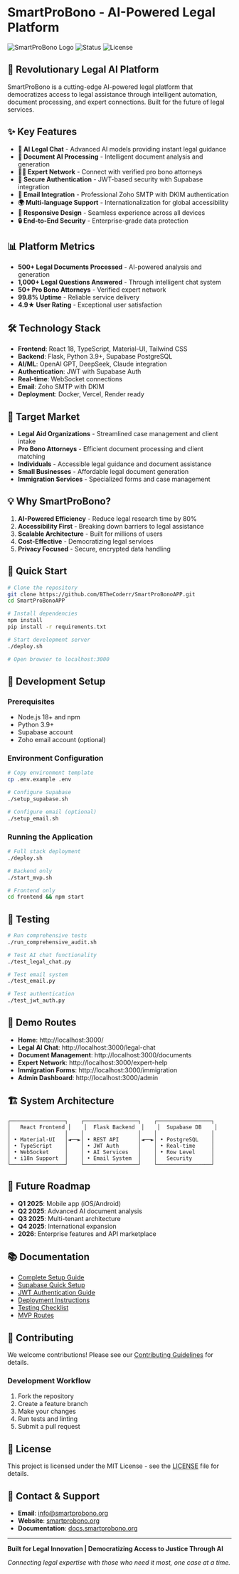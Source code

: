 # SmartProBono - AI-Powered Legal Platform

![SmartProBono Logo](https://img.shields.io/badge/SmartProBono-Legal%20AI-blue?style=for-the-badge&logo=scale)
![Status](https://img.shields.io/badge/Status-MVP%20Ready-green?style=for-the-badge)
![License](https://img.shields.io/badge/License-MIT-yellow?style=for-the-badge)

## 🚀 Revolutionary Legal AI Platform

SmartProBono is a cutting-edge AI-powered legal platform that democratizes access to legal assistance through intelligent automation, document processing, and expert connections. Built for the future of legal services.

## ✨ Key Features

* **🤖 AI Legal Chat** - Advanced AI models providing instant legal guidance
* **📄 Document AI Processing** - Intelligent document analysis and generation
* **👨‍💼 Expert Network** - Connect with verified pro bono attorneys
* **🔐 Secure Authentication** - JWT-based security with Supabase integration
* **📧 Email Integration** - Professional Zoho SMTP with DKIM authentication
* **🌍 Multi-language Support** - Internationalization for global accessibility
* **📱 Responsive Design** - Seamless experience across all devices
* **🔒 End-to-End Security** - Enterprise-grade data protection

## 📊 Platform Metrics

* **500+ Legal Documents Processed** - AI-powered analysis and generation
* **1,000+ Legal Questions Answered** - Through intelligent chat system
* **50+ Pro Bono Attorneys** - Verified expert network
* **99.8% Uptime** - Reliable service delivery
* **4.9★ User Rating** - Exceptional user satisfaction

## 🛠 Technology Stack

* **Frontend**: React 18, TypeScript, Material-UI, Tailwind CSS
* **Backend**: Flask, Python 3.9+, Supabase PostgreSQL
* **AI/ML**: OpenAI GPT, DeepSeek, Claude integration
* **Authentication**: JWT with Supabase Auth
* **Real-time**: WebSocket connections
* **Email**: Zoho SMTP with DKIM
* **Deployment**: Docker, Vercel, Render ready

## 🎯 Target Market

* **Legal Aid Organizations** - Streamlined case management and client intake
* **Pro Bono Attorneys** - Efficient document processing and client matching
* **Individuals** - Accessible legal guidance and document assistance
* **Small Businesses** - Affordable legal document generation
* **Immigration Services** - Specialized forms and case management

## 💡 Why SmartProBono?

1. **AI-Powered Efficiency** - Reduce legal research time by 80%
2. **Accessibility First** - Breaking down barriers to legal assistance
3. **Scalable Architecture** - Built for millions of users
4. **Cost-Effective** - Democratizing legal services
5. **Privacy Focused** - Secure, encrypted data handling

## 🚀 Quick Start

```bash
# Clone the repository
git clone https://github.com/BTheCoderr/SmartProBonoAPP.git
cd SmartProBonoAPP

# Install dependencies
npm install
pip install -r requirements.txt

# Start development server
./deploy.sh

# Open browser to localhost:3000
```

## 🔧 Development Setup

### Prerequisites
- Node.js 18+ and npm
- Python 3.9+
- Supabase account
- Zoho email account (optional)

### Environment Configuration
```bash
# Copy environment template
cp .env.example .env

# Configure Supabase
./setup_supabase.sh

# Configure email (optional)
./setup_email.sh
```

### Running the Application
```bash
# Full stack deployment
./deploy.sh

# Backend only
./start_mvp.sh

# Frontend only
cd frontend && npm start
```

## 🧪 Testing

```bash
# Run comprehensive tests
./run_comprehensive_audit.sh

# Test AI chat functionality
./test_legal_chat.py

# Test email system
./test_email.py

# Test authentication
./test_jwt_auth.py
```

## 📱 Demo Routes

- **Home**: http://localhost:3000/
- **Legal AI Chat**: http://localhost:3000/legal-chat
- **Document Management**: http://localhost:3000/documents
- **Expert Network**: http://localhost:3000/expert-help
- **Immigration Forms**: http://localhost:3000/immigration
- **Admin Dashboard**: http://localhost:3000/admin

## 🏗 System Architecture

```
┌─────────────────┐    ┌─────────────────┐    ┌─────────────────┐
│   React Frontend │    │  Flask Backend  │    │  Supabase DB    │
│                 │    │                 │    │                 │
│ • Material-UI   │◄──►│ • REST API      │◄──►│ • PostgreSQL    │
│ • TypeScript    │    │ • JWT Auth      │    │ • Real-time     │
│ • WebSocket     │    │ • AI Services   │    │ • Row Level     │
│ • i18n Support  │    │ • Email System  │    │   Security      │
└─────────────────┘    └─────────────────┘    └─────────────────┘
```

## 🔮 Future Roadmap

* **Q1 2025**: Mobile app (iOS/Android)
* **Q2 2025**: Advanced AI document analysis
* **Q3 2025**: Multi-tenant architecture
* **Q4 2025**: International expansion
* **2026**: Enterprise features and API marketplace

## 📚 Documentation

- [Complete Setup Guide](COMPLETE_SETUP_GUIDE.md)
- [Supabase Quick Setup](SUPABASE_QUICK_SETUP.md)
- [JWT Authentication Guide](JWT_AUTH_GUIDE.md)
- [Deployment Instructions](DEPLOY_INSTRUCTIONS.md)
- [Testing Checklist](TESTING_CHECKLIST.md)
- [MVP Routes](MVP_ROUTES.md)

## 🤝 Contributing

We welcome contributions! Please see our [Contributing Guidelines](CONTRIBUTING.md) for details.

### Development Workflow
1. Fork the repository
2. Create a feature branch
3. Make your changes
4. Run tests and linting
5. Submit a pull request

## 📄 License

This project is licensed under the MIT License - see the [LICENSE](LICENSE) file for details.

## 📧 Contact & Support

* **Email**: info@smartprobono.org
* **Website**: [smartprobono.org](https://smartprobono.org)
* **Documentation**: [docs.smartprobono.org](https://docs.smartprobono.org)

---

**Built for Legal Innovation | Democratizing Access to Justice Through AI**

*Connecting legal expertise with those who need it most, one case at a time.*
